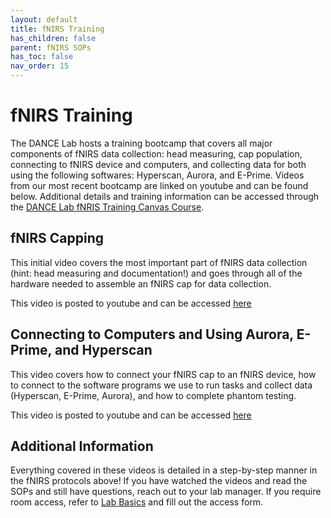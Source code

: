 ```yaml
---
layout: default
title: fNIRS Training
has_children: false
parent: fNIRS SOPs
has_toc: false
nav_order: 15
---
```


# fNIRS Training

The DANCE Lab hosts a training bootcamp that covers all major components of fNIRS data collection: head measuring, cap population, connecting to fNIRS device and computers, and collecting data for both using the following softwares: Hyperscan, Aurora, and E-Prime. Videos from our most recent bootcamp are linked on youtube and can be found below. Additional details and training information can be accessed through the [DANCE Lab fNRIS Training Canvas Course](https://canvas.umn.edu/courses/399112).

## fNIRS Capping 

This initial video covers the most important part of fNIRS data collection (hint: head measuring and documentation!) and goes through all of the hardware needed to assemble an fNIRS cap for data collection. 

This video is posted to youtube and can be accessed [here](https://youtu.be/YEbfx4QZIaw)

## Connecting to Computers and Using Aurora, E-Prime, and Hyperscan

This video covers how to connect your fNIRS cap to an fNIRS device, how to connect to the software programs we use to run tasks and collect data (Hyperscan, E-Prime, Aurora), and how to complete phantom testing. 

This video is posted to youtube and can be accessed [here](https://youtu.be/85SdOGNZVc0)

## Additional Information

Everything covered in these videos is detailed in a step-by-step manner in the fNIRS protocols above! If you have watched the videos and read the SOPs and still have questions, reach out to your lab manager. If you require room access, refer to [Lab Basics](https://dance-lab.github.io/DANCE-Wiki/docs/Lab_Basics/lab_basics/) and fill out the access form. 